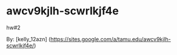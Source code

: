 # awcv9kjlh-scwrlkjf4e
hw#2

By: [kelly_12azn] (https://sites.google.com/a/tamu.edu/awcv9kjlh-scwrlkjf4e/)



